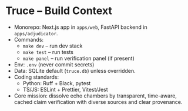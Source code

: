 # Truce – Build Context
- Monorepo: Next.js app in `apps/web`, FastAPI backend in `apps/adjudicator`.
- Commands:
  - `make dev` – run dev stack
  - `make test` – run tests
  - `make panel` – run verification panel (if present)
- Env: `.env` (never commit secrets)
- Data: SQLite default (`truce.db`) unless overridden.
- Coding standards:
  - Python: Ruff + Black, pytest
  - TS/JS: ESLint + Prettier, Vitest/Jest
- Core mission: dissolve echo chambers by transparent, time-aware, cached claim verification with diverse sources and clear provenance.
